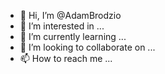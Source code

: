 - 👋 Hi, I’m @AdamBrodzio
- 👀 I’m interested in ...
- 🌱 I’m currently learning ...
- 💞️ I’m looking to collaborate on ...
- 📫 How to reach me ...

<!---
AdamBrodzio/AdamBrodzio is a ✨ special ✨ repository because its `README.md` (this file) appears on your GitHub profile.
You can click the Preview link to take a look at your changes.
--->
